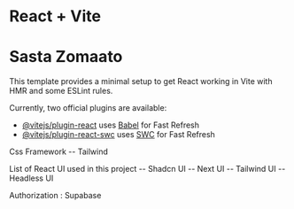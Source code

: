 # React + Vite
# Sasta Zomaato

This template provides a minimal setup to get React working in Vite with HMR and some ESLint rules.

Currently, two official plugins are available:

- [@vitejs/plugin-react](https://github.com/vitejs/vite-plugin-react/blob/main/packages/plugin-react/README.md) uses [Babel](https://babeljs.io/) for Fast Refresh
- [@vitejs/plugin-react-swc](https://github.com/vitejs/vite-plugin-react-swc) uses [SWC](https://swc.rs/) for Fast Refresh

Css Framework
    -- Tailwind

List of React UI used in this project
    -- Shadcn UI
    -- Next UI
    -- Tailwind UI
    -- Headless UI

Authorization : Supabase 
